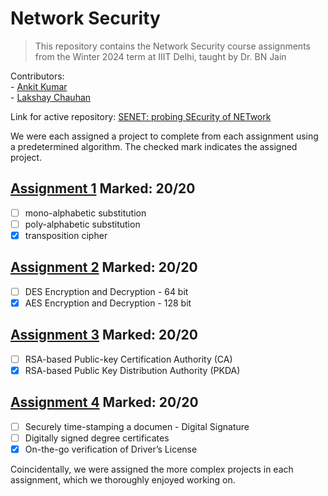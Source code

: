 # Network Security
> This repository contains the Network Security course assignments from the Winter 2024 term at IIIT Delhi, taught by Dr. BN Jain
<!---
Ankit Kumar IIIT DELHI 2021015 ankitkat ankitkat042 Network Security
Lakshay Chauhan IIIT DELHI 2021060 hyouteki Network Security
-->

Contributors:  
    - [Ankit Kumar](https://github.com/ankitkat042)  
    - [Lakshay Chauhan](https://github.com/hyouteki)

Link for active repository: [SENET: probing SEcurity of NETwork](https://github.com/hyouteki/senet)

We were each assigned a project to complete from each assignment using a predetermined algorithm. The checked mark indicates the assigned project.

## [Assignment 1](https://github.com/ankitkat042/CSE350-Network-Security/tree/main/Assignment_1) Marked: 20/20
- [ ] mono-alphabetic substitution
- [ ] poly-alphabetic substitution  
- [x] transposition cipher

## [Assignment 2](https://github.com/ankitkat042/CSE350-Network-Security/tree/main/Assignment_2) Marked: 20/20
- [ ] DES Encryption and Decryption - 64 bit
- [x] AES Encryption and Decryption - 128 bit

## [Assignment 3](https://github.com/ankitkat042/CSE350-Network-Security/tree/main/Assignment_3) Marked: 20/20
- [ ] RSA-based Public-key Certification Authority (CA)
- [x] RSA-based Public Key Distribution Authority (PKDA)

## [Assignment 4](https://github.com/ankitkat042/CSE350-Network-Security/tree/main/Assignment_4) Marked: 20/20
- [ ] Securely time-stamping a documen - Digital Signature
- [ ] Digitally signed degree certificates
- [x] On-the-go verification of Driver’s License

Coincidentally, we were assigned the more complex projects in each assignment, which we thoroughly enjoyed working on.
